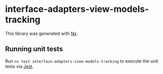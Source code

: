 # interface-adapters-view-models-tracking

This library was generated with [Nx](https://nx.dev).

## Running unit tests

Run `nx test interface-adapters-view-models-tracking` to execute the unit tests via [Jest](https://jestjs.io).
